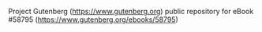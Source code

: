 Project Gutenberg (https://www.gutenberg.org) public repository for
eBook #58795 (https://www.gutenberg.org/ebooks/58795)
